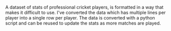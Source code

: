 A dataset of stats of professional cricket players, is formatted in a way that makes it difficult to use. I've converted the data which has multiple lines per player into a single row per player. The data is converted with a python script and can be reused to update the stats as more matches are played.
